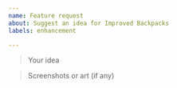 ```yaml
---
name: Feature request
about: Suggest an idea for Improved Backpacks
labels: enhancement 

---
```


> Your idea

> Screenshots or art (if any)
